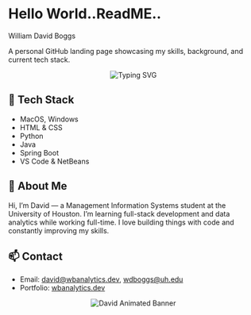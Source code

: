 # Hello World..ReadME..
William David Boggs

A personal GitHub landing page showcasing my skills, background, and current tech stack.

<p align="center">
  <img src="https://readme-typing-svg.herokuapp.com?font=Fira+Code&weight=500&size=24&pause=1000&center=true&vCenter=true&width=435&lines=Hi%2C+I'm+David!;MIS+Student+%7C+Aspiring+Full-Stack+Dev;Always+Learning+%26+Building" alt="Typing SVG" />
</p>

## 🚀 Tech Stack

- MacOS, Windows  
- HTML & CSS  
- Python  
- Java  
- Spring Boot  
- VS Code & NetBeans  

## 👤 About Me

Hi, I’m David — a Management Information Systems student at the University of Houston. I’m learning full-stack development and data analytics while working full-time. I love building things with code and constantly improving my skills.

## 📫 Contact

- Email: david@wbanalytics.dev, wdboggs@uh.edu  
- Portfolio: [wbanalytics.dev](https://wbanalytics.dev)


<p align="center">
  <img src="https://raw.githubusercontent.com/your-username/your-repo/main/banner.gif" alt="David Animated Banner" />
</p>
